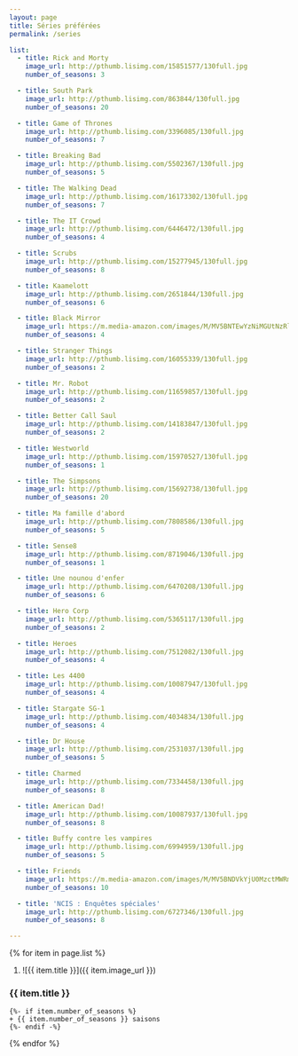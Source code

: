 ```yaml
---
layout: page
title: Séries préférées
permalink: /series

list:
  - title: Rick and Morty
    image_url: http://pthumb.lisimg.com/15851577/130full.jpg
    number_of_seasons: 3

  - title: South Park
    image_url: http://pthumb.lisimg.com/863844/130full.jpg
    number_of_seasons: 20

  - title: Game of Thrones
    image_url: http://pthumb.lisimg.com/3396085/130full.jpg
    number_of_seasons: 7

  - title: Breaking Bad
    image_url: http://pthumb.lisimg.com/5502367/130full.jpg
    number_of_seasons: 5

  - title: The Walking Dead
    image_url: http://pthumb.lisimg.com/16173302/130full.jpg
    number_of_seasons: 7

  - title: The IT Crowd
    image_url: http://pthumb.lisimg.com/6446472/130full.jpg
    number_of_seasons: 4

  - title: Scrubs
    image_url: http://pthumb.lisimg.com/15277945/130full.jpg
    number_of_seasons: 8

  - title: Kaamelott
    image_url: http://pthumb.lisimg.com/2651844/130full.jpg
    number_of_seasons: 6

  - title: Black Mirror
    image_url: https://m.media-amazon.com/images/M/MV5BNTEwYzNiMGUtNzRlYS00MTMzLTliNzgtOGUxZGZiNThlNWYwXkEyXkFqcGdeQXVyMjYwNDA2MDE@._V1_SY1000_CR0,0,675,1000_AL_.jpg
    number_of_seasons: 4

  - title: Stranger Things
    image_url: http://pthumb.lisimg.com/16055339/130full.jpg
    number_of_seasons: 2

  - title: Mr. Robot
    image_url: http://pthumb.lisimg.com/11659857/130full.jpg
    number_of_seasons: 2

  - title: Better Call Saul
    image_url: http://pthumb.lisimg.com/14183847/130full.jpg
    number_of_seasons: 2

  - title: Westworld
    image_url: http://pthumb.lisimg.com/15970527/130full.jpg
    number_of_seasons: 1

  - title: The Simpsons
    image_url: http://pthumb.lisimg.com/15692738/130full.jpg
    number_of_seasons: 20

  - title: Ma famille d'abord
    image_url: http://pthumb.lisimg.com/7808586/130full.jpg
    number_of_seasons: 5

  - title: Sense8
    image_url: http://pthumb.lisimg.com/8719046/130full.jpg
    number_of_seasons: 1

  - title: Une nounou d'enfer
    image_url: http://pthumb.lisimg.com/6470208/130full.jpg
    number_of_seasons: 6

  - title: Hero Corp
    image_url: http://pthumb.lisimg.com/5365117/130full.jpg
    number_of_seasons: 2

  - title: Heroes
    image_url: http://pthumb.lisimg.com/7512082/130full.jpg
    number_of_seasons: 4

  - title: Les 4400
    image_url: http://pthumb.lisimg.com/10087947/130full.jpg
    number_of_seasons: 4

  - title: Stargate SG-1
    image_url: http://pthumb.lisimg.com/4034834/130full.jpg
    number_of_seasons: 4

  - title: Dr House
    image_url: http://pthumb.lisimg.com/2531037/130full.jpg
    number_of_seasons: 5

  - title: Charmed
    image_url: http://pthumb.lisimg.com/7334458/130full.jpg
    number_of_seasons: 8

  - title: American Dad!
    image_url: http://pthumb.lisimg.com/10087937/130full.jpg
    number_of_seasons: 8

  - title: Buffy contre les vampires
    image_url: http://pthumb.lisimg.com/6994959/130full.jpg
    number_of_seasons: 5

  - title: Friends
    image_url: https://m.media-amazon.com/images/M/MV5BNDVkYjU0MzctMWRmZi00NTkxLTgwZWEtOWVhYjZlYjllYmU4XkEyXkFqcGdeQXVyNTA4NzY1MzY@._V1_.jpg
    number_of_seasons: 10

  - title: 'NCIS : Enquêtes spéciales'
    image_url: http://pthumb.lisimg.com/6727346/130full.jpg
    number_of_seasons: 8

---
```


{% for item in page.list %}
1. ![{{ item.title }}]({{ item.image_url }})
### {{ item.title }}
    {%- if item.number_of_seasons %}
    + {{ item.number_of_seasons }} saisons
    {%- endif -%}
{% endfor %}

